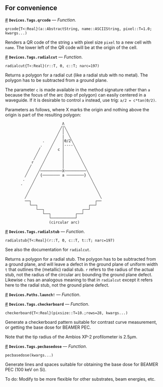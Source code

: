 
<a id='For-convenience-1'></a>

## For convenience

<a id='Devices.Tags.qrcode' href='#Devices.Tags.qrcode'>#</a>
**`Devices.Tags.qrcode`** &mdash; *Function*.



`qrcode{T<:Real}(a::AbstractString, name::ASCIIString, pixel::T=1.0; kwargs...)`

Renders a QR code of the string `a` with pixel size `pixel` to a new cell with `name`. The lower left of the QR code will be at the origin of the cell.

<a id='Devices.Tags.radialcut' href='#Devices.Tags.radialcut'>#</a>
**`Devices.Tags.radialcut`** &mdash; *Function*.



```
radialcut{T<:Real}(r::T, Θ, c::T; narc=197)
```

Returns a polygon for a radial cut (like a radial stub with no metal). The polygon has to be subtracted from a ground plane.

The parameter `c` is made available in the method signature rather than `a` because the focus of the arc (top of polygon) can easily centered in a waveguide. If it is desirable to control `a` instead, use trig: `a/2 = c*tan(Θ/2)`.

Parameters as follows, where X marks the origin and nothing above the origin is part of the resulting polygon:

```
                          Λ
                         ╱│╲
                        ╱ │ ╲
                       ╱  |  ╲
                 .    ╱   │Θ/2╲
                .    ╱    │----╲
               ╱    ╱   c │     ╲
              ╱    ╱      │      ╲
             ╱    ╱       │       ╲
            r    ╱        │        ╲
           ╱    ╱         │         ╲
          ╱    ╱──────────X──────────╲
         ╱    ╱ {──────── a ────────} ╲
        .    ╱                         ╲
       .    ╱                           ╲
           ╱                             ╲
          ╱                               ╲
         ╱                                 ╲
         ──┐                             ┌──
           └──┐                       ┌──┘
              └──┐                 ┌──┘
                 └──┐           ┌──┘
                    └───────────┘
                    (circular arc)
```

<a id='Devices.Tags.radialstub' href='#Devices.Tags.radialstub'>#</a>
**`Devices.Tags.radialstub`** &mdash; *Function*.



```
radialstub{T<:Real}(r::T, Θ, c::T, t::T; narc=197)
```

See also the documentation for `radialcut`.

Returns a polygon for a radial stub. The polygon has to be subtracted from a ground plane, and will leave a defect in the ground plane of uniform width `t` that outlines the (metallic) radial stub. `r` refers to the radius of the actual stub, not the radius of the circular arc bounding the ground plane defect. Likewise `c` has an analogous meaning to that in `radialcut` except it refers here to the radial stub, not the ground plane defect.

<a id='Devices.Paths.launch!' href='#Devices.Paths.launch!'>#</a>
**`Devices.Paths.launch!`** &mdash; *Function*.


<a id='Devices.Tags.checkerboard' href='#Devices.Tags.checkerboard'>#</a>
**`Devices.Tags.checkerboard`** &mdash; *Function*.



```
checkerboard{T<:Real}(pixsize::T=10.;rows=28, kwargs...)
```

Generate a checkerboard pattern suitable for contrast curve measurement, or getting the base dose for BEAMER PEC.

Note that the tip radius of the Ambios XP-2 profilometer is 2.5μm.

<a id='Devices.Tags.pecbasedose' href='#Devices.Tags.pecbasedose'>#</a>
**`Devices.Tags.pecbasedose`** &mdash; *Function*.



```
pecbasedose(kwargs...)
```

Generate lines and spaces suitable for obtaining the base dose for BEAMER PEC (100 keV on Si).

To do: Modify to be more flexible for other substrates, beam energies, etc.

